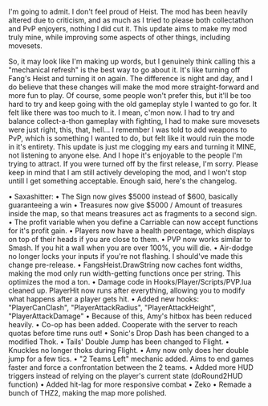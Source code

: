 I'm going to admit. I don't feel proud of Heist. The mod has been heavily altered due to criticism, and as much as I tried to please both collectathon and PvP enjoyers, nothing I did cut it. This update aims to make my mod truly mine, while improving some aspects of other things, including movesets.

So, it may look like I'm making up words, but I genuinely think calling this a "mechanical refresh" is the best way to go about it. It's like turning off Fang's Heist and turning it on again. The difference is night and day, and I do believe that these changes will make the mod more straight-forward and more fun to play. Of course, some people won't prefer this, but it'll be too hard to try and keep going with the old gameplay style I wanted to go for. It felt like there was too much to it. I mean, c'mon now. I had to try and balance collect-a-thon gameplay with fighting, I had to make sure movesets were just right, this, that, hell... I remember I was told to add weapons to PvP, which is something I wanted to do, but felt like it would ruin the mode in it's entirety. This update is just me clogging my ears and turning it MINE, not listening to anyone else. And I hope it's enjoyable to the people I'm trying to attract. If you were turned off by the first release, I'm sorry. Please keep in mind that I am still actively developing the mod, and I won't stop untill I get something acceptable. Enough said, here's the changelog.

• Saxashitter:
	• The Sign now gives $5000 instead of $600, basically guaranteeing a win
	• Treasures now give $5000 / Amount of treasures inside the map, so that means treasures act as fragments to a second sign.
	• The profit variable when you define a Carriable can now accept functions for it's profit gain.
	• Players now have a health percentage, which displays on top of their heads if you are close to them.
	• PVP now works similar to Smash. If you hit a wall when you are over 100%, you will die.
	• Air-dodge no longer locks your inputs if you're not flashing. I should've made this change pre-release.
	• FangsHeist.DrawString now caches font widths, making the mod only run width-getting functions once per string. This optimizes the mod a ton.
	• Damage code in Hooks/Player/Scripts/PVP.lua cleaned up. PlayerHit now runs after everything, allowing you to modify what happens after a player gets hit.
	• Added new hooks: "PlayerCanClash", "PlayerAttackRadius", "PlayerAttackHeight", "PlayerAttackDamage"
	• Because of this, Amy's hitbox has been reduced heavily.
	• Co-op has been added. Cooperate with the server to reach quotas before time runs out!
	• Sonic's Drop Dash has been changed to a modified Thok.
	• Tails' Double Jump has been changed to Flight.
	• Knuckles no longer thoks during Flight.
	• Amy now only does her double jump for a few tics.
	• "2 Teams Left" mechanic added. Aims to end games faster and force a confrontation between the 2 teams.
	• Added more HUD triggers instead of relying on the player's current state (doRound2HUD function)
	• Added hit-lag for more responsive combat
• Zeko
	• Remade a bunch of THZ2, making the map more polished.